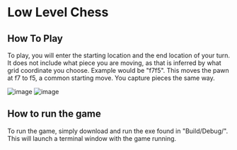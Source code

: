 # Low Level Chess

## How To Play
To play, you will enter the starting location and the end location of your turn. It does not include what piece you are moving, as that is inferred by what grid coordinate you choose. Example would be "f7f5". This moves the pawn at f7 to f5, a common starting move. You capture pieces the same way.

![image](https://github.com/user-attachments/assets/0a6ce93b-c30d-4e49-8ae3-8c84ec3f2ead)
![image](https://github.com/user-attachments/assets/dce38ee1-787c-4d52-a078-db76070883f4)


## How to run the game
To run the game, simply download and run the exe found in "Build/Debug/". This will launch a terminal window with the game running. 

